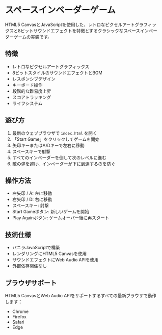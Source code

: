 # スペースインベーダーゲーム

HTML5 CanvasとJavaScriptを使用した、レトロなピクセルアートグラフィックスと8ビットサウンドエフェクトを特徴とするクラシックなスペースインベーダーゲームの実装です。

## 特徴

- レトロなピクセルアートグラフィックス
- 8ビットスタイルのサウンドエフェクトとBGM
- レスポンシブデザイン
- キーボード操作
- 段階的な難易度上昇
- スコアトラッキング
- ライフシステム

## 遊び方

1. 最新のウェブブラウザで `index.html` を開く
2. 「Start Game」をクリックしてゲームを開始
3. 矢印キーまたはA/Dキーで左右に移動
4. スペースキーで射撃
5. すべてのインベーダーを倒して次のレベルに進む
6. 敵の弾を避け、インベーダーが下に到達するのを防ぐ

## 操作方法

- 左矢印 / A: 左に移動
- 右矢印 / D: 右に移動
- スペースキー: 射撃
- Start Gameボタン: 新しいゲームを開始
- Play Againボタン: ゲームオーバー後に再スタート

## 技術仕様

- バニラJavaScriptで構築
- レンダリングにHTML5 Canvasを使用
- サウンドエフェクトにWeb Audio APIを使用
- 外部依存関係なし

## ブラウザサポート

HTML5 CanvasとWeb Audio APIをサポートするすべての最新ブラウザで動作します：
- Chrome
- Firefox
- Safari
- Edge